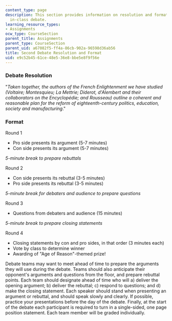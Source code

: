 ```yaml
---
content_type: page
description: This section provides information on resolution and format for the second
  in-class debate.
learning_resource_types:
- Assignments
ocw_type: CourseSection
parent_title: Assignments
parent_type: CourseSection
parent_uid: a67082f5-ff4a-86cb-902a-96598d36ab56
title: Second Debate Resolution and Format
uid: e9c52b45-61ce-48e5-36e8-bbe5e8f9f56e
---
```


### Debate Resolution

"_Taken together, the authors of the French Enlightenment we have studied (Voltaire; Montesquieu; La Mettrie; Diderot, d'Alembert and their collaborators on the Encyclopédie; and Rousseau) outline a coherent and reasonable plan for the reform of eighteenth-century politics, education, society and manufacturing_."

### Format

Round 1

*   Pro side presents its argument (5-7 minutes)
*   Con side presents its argument (5-7 minutes)

_5-minute break to prepare rebuttals_

Round 2

*   Con side presents its rebuttal (3-5 minutes)
*   Pro side presents its rebuttal (3-5 minutes)

_5-minute break for debaters and audience to prepare questions_

Round 3

*   Questions from debaters and audience (15 minutes)

_5-minute break to prepare closing statements_

Round 4

*   Closing statements by con and pro sides, in that order (3 minutes each)
*   Vote by class to determine winner
*   Awarding of "Age of Reason"-themed prize!

Debate teams may want to meet ahead of time to prepare the arguments they will use during the debate. Teams should also anticipate their opponent's arguments and questions from the floor, and prepare rebuttal points. Each team should designate ahead of time who will a) deliver the opening argument; b) deliver the rebuttal; c) respond to questions; and d) make the closing statement. Each speaker should stand when presenting an argument or rebuttal, and should speak slowly and clearly. If possible, practice your presentations before the day of the debate. Finally, at the start of the debate each participant is required to turn in a single-sided, one page position statement. Each team member will be graded individually.